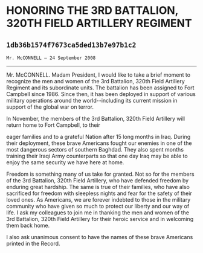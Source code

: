 # HONORING THE 3RD BATTALION, 320TH FIELD ARTILLERY REGIMENT
## `1db36b1574f7673ca5ded13b7e97b1c2`
`Mr. McCONNELL — 24 September 2008`

---


Mr. McCONNELL. Madam President, I would like to take a brief moment 
to recognize the men and women of the 3rd Battalion, 320th Field 
Artillery Regiment and its subordinate units. The battalion has been 
assigned to Fort Campbell since 1986. Since then, it has been deployed 
in support of various military operations around the world--including 
its current mission in support of the global war on terror.

In November, the members of the 3rd Battalion, 320th Field Artillery 
will return home to Fort Campbell, to their


eager families and to a grateful Nation after 15 long months in Iraq. 
During their deployment, these brave Americans fought our enemies in 
one of the most dangerous sectors of southern Baghdad. They also spent 
months training their Iraqi Army counterparts so that one day Iraq may 
be able to enjoy the same security we have here at home.

Freedom is something many of us take for granted. Not so for the 
members of the 3rd Battalion, 320th Field Artillery, who have defended 
freedom by enduring great hardship. The same is true of their families, 
who have also sacrificed for freedom with sleepless nights and fear for 
the safety of their loved ones. As Americans, we are forever indebted 
to those in the military community who have given so much to protect 
our liberty and our way of life. I ask my colleagues to join me in 
thanking the men and women of the 3rd Battalion, 320th Field Artillery 
for their heroic service and in welcoming them back home.

I also ask unanimous consent to have the names of these brave 
Americans printed in the Record.
